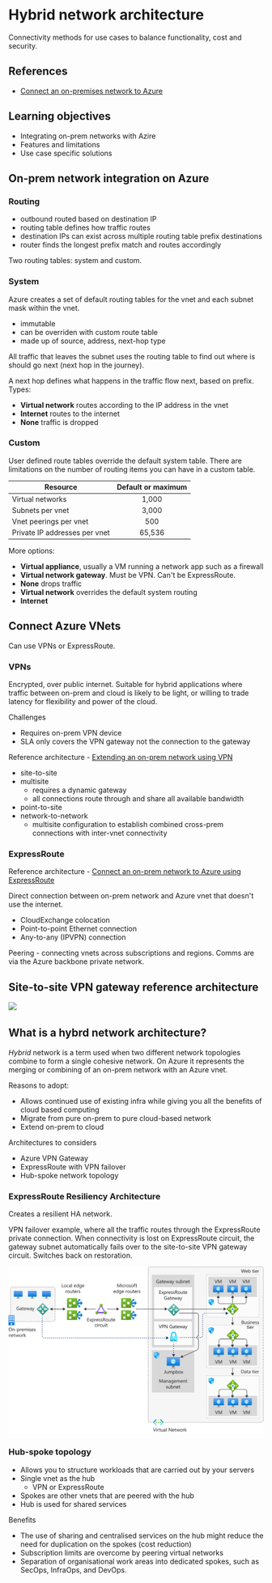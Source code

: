 # Hybrid network architecture

Connectivity methods for use cases to balance functionality, cost and security.

## References

- [Connect an on-premises network to Azure](https://docs.microsoft.com/en-us/azure/architecture/reference-architectures/hybrid-networking/)


## Learning objectives

- Integrating on-prem networks with Azire
- Features and limitations
- Use case specific solutions


## On-prem network integration on Azure

### Routing

- outbound routed based on destination IP
- routing table defines how traffic routes
- destination IPs can exist across multiple routing table prefix destinations
- router finds the longest prefix match and routes accordingly

Two routing tables: system and custom.

### System

Azure creates a set of default routing tables for the vnet and each subnet mask within the vnet.

- immutable
- can be overriden with custom route table
- made up of source, address, next-hop type

All traffic that leaves the subnet uses the routing table to find out where is should go next (next hop in the journey).

A next hop defines what happens in the traffic flow next, based on prefix. Types: 

- <b>Virtual network</b> routes according to the IP address in the vnet
- <b>Internet</b> routes to the internet
- <b>None</b> traffic is dropped


### Custom

User defined route tables override the default system table. There are limitations on the number of routing items you can have in a custom table.

| Resource                       | Default or maximum |
|--------------------------------| :----------------: |
| Virtual networks               |              1,000 |
| Subnets per vnet               |              3,000 |
| Vnet peerings per vnet         |                500 |
| Private IP addresses per vnet  |             65,536 |


More options:

- <b>Virtual appliance</b>, usually a VM running a network app such as a firewall
- <b>Virtual network gateway</b>. Must be VPN. Can't be ExpressRoute.
- <b>None</b> drops traffic
- <b>Virtual network</b> overrides the default system routing
- <b>Internet</b>


## Connect Azure VNets

Can use VPNs or ExpressRoute.

### VPNs

Encrypted, over public internet. Suitable for hybrid applications where traffic between on-prem and cloud is likely to be light, or willing to trade latency for flexibility and power of the cloud.

Challenges

- Requires on-prem VPN device
- SLA only covers the VPN gateway not the connection to the gateway

Reference architecture - [Extending an on-prem network using VPN](https://docs.microsoft.com/en-us/azure/architecture/reference-architectures/hybrid-networking/)

- site-to-site
- multisite 
    - requires a dynamic gateway
    - all connections route through and share all available bandwidth
- point-to-site
- network-to-network
    - multisite configuration to establish combined cross-prem connections with inter-vnet connectivity


### ExpressRoute

Reference architecture - [Connect an on-prem network to Azure using ExpressRoute](https://docs.microsoft.com/en-us/azure/architecture/reference-architectures/hybrid-networking/expressroute-vpn-failover)

Direct connection between on-prem network and Azure vnet that doesn't use the internet.

- CloudExchange colocation
- Point-to-point Ethernet connection
- Any-to-any (IPVPN) connection

Peering - connecting vnets across subscriptions and regions. Comms are via the Azure backbone private network.


## Site-to-site VPN gateway reference architecture

![](assets/1i-vpn-architecture)


## What is a hybrd network architecture?

<i>Hybrid</i> network is a term used when two different network topologies combine to form a single cohesive network. On Azure it represents the merging or combining of an on-prem network with an Azure vnet. 

Reasons to adopt:
- Allows continued use of existing infra while giving you all the benefits of cloud based computing
- Migrate from pure on-prem to pure cloud-based network
- Extend on-prem to cloud

Architectures to considers
- Azure VPN Gateway
- ExpressRoute with VPN failover
- Hub-spoke network topology


### ExpressRoute Resiliency Architecture

Creates a resilient HA network.

VPN failover example, where all the traffic routes through the ExpressRoute private connection. When connectivity is lost on ExpressRoute circuit, the gateway subnet automatically fails over to the site-to-site VPN gateway circuit. Switches back on restoration.

![](assets/1i-expressroute-vpn-failover-architecture.svg)


### Hub-spoke topology

- Allows you to structure workloads that are carried out by your servers
- Single vnet as the hub
    - VPN or ExpressRoute
- Spokes are other vnets that are peered with the hub
- Hub is used for shared services

Benefits

- The use of sharing and centralised services on the hub might reduce the need for duplication on the spokes (cost reduction)
- Subscription limits are overcome by peering virtual networks
- Separation of organisational work areas into dedicated spokes, such as SecOps, InfraOps, and DevOps.



